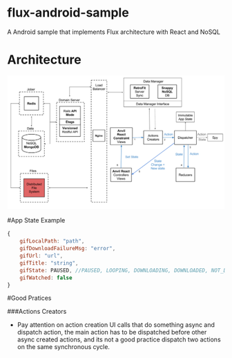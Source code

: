 # flux-android-sample

A Android sample that implements Flux architecture with React and NoSQL

# Architecture
![Gif Sample Flux Architecture](architecture_gif_sample.png)

#App State Example
``` javascript
{
    gifLocalPath: "path",
    gifDownloadFailureMsg: "error",
    gifUrl: "url",
    gifTitle: "string",
    gifState: PAUSED, //PAUSED, LOOPING, DOWNLOADING, DOWNLOADED, NOT_DOWNLOADED
    gifWatched: false
}
```

#Good Pratices

###Actions Creators

- Pay attention on action creation UI calls that do something async and 
dispatch action, the main action has to be dispatched before other async
created actions, and its not a good practice dispatch two actions on the 
same synchronous cycle.
